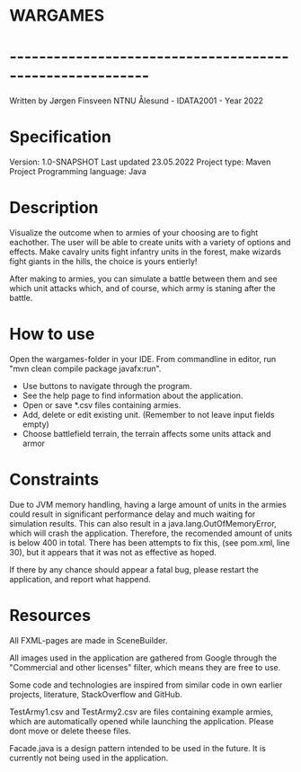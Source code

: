 

# WARGAMES
# ---------------------------------------------------------
Written by Jørgen Finsveen
NTNU Ålesund - IDATA2001 - Year 2022


# Specification
Version: 1.0-SNAPSHOT
Last updated 23.05.2022
Project type: Maven Project
Programming language: Java


# Description
Visualize the outcome when to armies of your choosing are to fight eachother.
The user will be able to create units with a variety of options and effects.
Make cavalry units fight infantry units in the forest, make wizards fight giants 
in the hills, the choice is yours entierly!

After making to armies, you can simulate a battle between them and see which
unit attacks which, and of course, which army is staning after the battle.


# How to use
Open the wargames-folder in your IDE.
From commandline in editor, run "mvn clean compile package javafx:run".

- Use buttons to navigate through the program.
- See the help page to find information about the application.
- Open or save *.csv files containing armies.
- Add, delete or edit existing unit. (Remember to not leave input fields empty)
- Choose battlefield terrain, the terrain affects some units attack and armor


# Constraints
Due to JVM memory handling, having a large amount of units in the armies could
result in significant performance delay and much waiting for simulation results.
This can also result in a java.lang.OutOfMemoryError, which will crash the application.
Therefore, the recomended amount of units is below 400 in total. There has been attempts 
to fix this, (see pom.xml, line 30), but it appears that it was not as effective as
hoped.

If there by any chance should appear a fatal bug, please restart the application, and 
report what happend.


# Resources
All FXML-pages are made in SceneBuilder. 

All images used in the application are gathered from Google through the
"Commercial and other licenses" filter, which means they are free to use.

Some code and technologies are inspired from similar code in own earlier 
projects, literature, StackOverflow and GitHub.

TestArmy1.csv and TestArmy2.csv are files containing example armies, which
are automatically opened while launching the application. Please dont move
or delete theese files.

Facade.java is a design pattern intended to be used in the future. It is 
currently not being used in the application.
